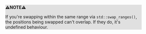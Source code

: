 <div style="margin:2em; background-color: #e0e0e0;">

<strong>⚠️NOTE️️️⚠️</strong>

If you're swapping within the same range via `std::swap_ranges()`, the positions being swapped can't overlap. If they do, it's undefined behaviour.
</div>

